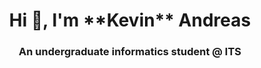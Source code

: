 <h1 align="center">Hi 👋, I'm **Kevin** Andreas</h1>

<h3 align="center">An undergraduate informatics student @ ITS </h3>

